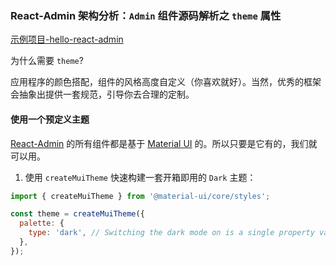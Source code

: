 ### React-Admin 架构分析：`Admin` 组件源码解析之 `theme` 属性

[示例项目-hello-react-admin](https://github.com/Kirk-Wang/hello-react-admin)

为什么需要 `theme`?

应用程序的颜色搭配，组件的风格高度自定义（你喜欢就好）。当然，优秀的框架会抽象出提供一套规范，引导你去合理的定制。

#### 使用一个预定义主题

[React-Admin](https://github.com/marmelab/react-admin) 的所有组件都是基于 [Material UI](https://material-ui.com/) 的。所以只要是它有的，我们就可以用。

1. 使用 `createMuiTheme` 快速构建一套开箱即用的 `Dark` 主题：

```js
import { createMuiTheme } from '@material-ui/core/styles';

const theme = createMuiTheme({
  palette: {
    type: 'dark', // Switching the dark mode on is a single property value change.
  },
});
```

